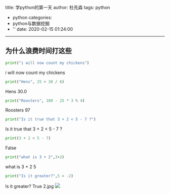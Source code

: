 title: 学python的第一天
author: 杜先森
tags: python
  - python
categories:
  - python与数据挖掘
  - ''
date: 2020-02-15 01:24:00
---
## 为什么浪费时间打这些
```python
print("i will now count my chickens")
```
i will now count my chickens

<!--more-->

```python
print("Hens", 25 + 30 / 6)

```
Hens 30.0



```python
print("Roosters", 100 - 25 * 3 % 4)

```

Roosters 97



```python
print("Is it true that 3 + 2 < 5 - 7 ?")

```

Is it true that 3 + 2 < 5 - 7 ?



```python
print(3 + 2 < 5 - 7)

```

False



```python
print("what is 3 + 2",3+2)

```
what is 3 + 2 5



```python
print("Is it greater?",5 > -2)

```
Is it greater? True
2.jpg
![](http://cdn.mucjustin.cn/blog/2020-02-21-2.jpg)